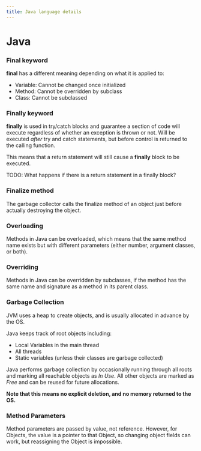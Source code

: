 ```yaml
---
title: Java language details
---
```

# Java

### Final keyword
**final** has a different meaning depending on what it is applied to:
* Variable: Cannot be changed once initialized
* Method: Cannot be overridden by subclass
* Class: Cannot be subclassed

### Finally keyword
**finally** is used in try/catch blocks and guarantee a section of code will execute
regardless of whether an exception is thrown or not. Will be executed *after* try
and catch statements, but before control is returned to the calling function.

This means that a return statement will still cause a **finally** block to be executed.

TODO: What happens if there is a return statement in a finally block?

### Finalize method
The garbage collector calls the finalize method of an object just before actually
destroying the object.

### Overloading
Methods in Java can be overloaded, which means that the same method name exists
but with different parameters (either number, argument classes, or both).

### Overriding
Methods in Java can be overridden by subclasses, if the method has the same name
and signature as a method in its parent class.

### Garbage Collection
JVM uses a heap to create objects, and is usually allocated in advance by the OS.

Java keeps track of root objects including:
* Local Variables in the main thread
* All threads
* Static variables (unless their classes are garbage collected)

Java performs garbage collection by occasionally running through all roots and
marking all reachable objects as *In Use*. All other objects are marked as
*Free* and can be reused for future allocations.

**Note that this means no explicit deletion, and no memory returned to the OS.**

### Method Parameters
Method parameters are passed by value, not reference. However, for Objects,
the value is a pointer to that Object, so changing object fields can work,
but reassigning the Object is impossible.
